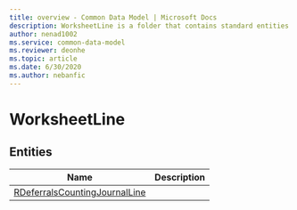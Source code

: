 ```yaml
---
title: overview - Common Data Model | Microsoft Docs
description: WorksheetLine is a folder that contains standard entities related to the Common Data Model.
author: nenad1002
ms.service: common-data-model
ms.reviewer: deonhe
ms.topic: article
ms.date: 6/30/2020
ms.author: nebanfic
---
```


# WorksheetLine


## Entities

|Name|Description|
|---|---|
|[RDeferralsCountingJournalLine](RDeferralsCountingJournalLine.md)||
